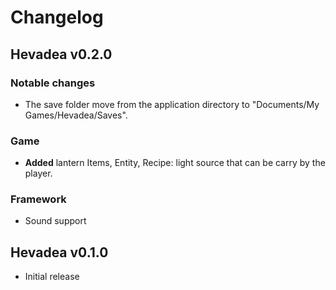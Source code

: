 # Changelog

## Hevadea v0.2.0
### Notable changes
- The save folder move from the application directory to "Documents/My Games/Hevadea/Saves".

### Game
- **Added** lantern Items, Entity, Recipe: light source that can be carry by the player.

### Framework
- Sound support

## Hevadea v0.1.0
- Initial release
